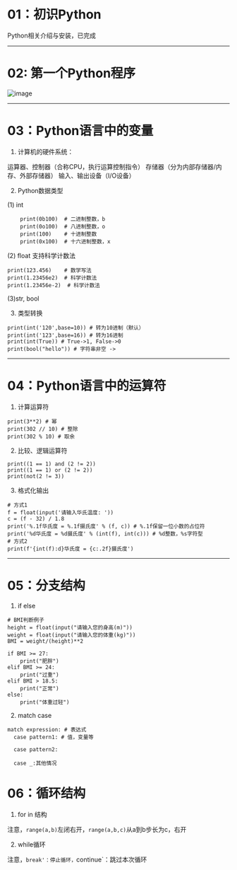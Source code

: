 # 01：初识Python
Python相关介绍与安装，已完成

---

# 02: 第一个Python程序
![image](https://github.com/user-attachments/assets/14a7ddc0-63df-4b61-a147-648129cf66a6)

---

# 03：Python语言中的变量
1. 计算机的硬件系统：
   
  运算器、控制器（合称CPU，执行运算控制指令）
  存储器（分为内部存储器/内存、外部存储器）
  输入、输出设备（I/O设备）

2. Python数据类型

  (1) int
   
```
    print(0b100)  # 二进制整数，b
    print(0o100)  # 八进制整数，o
    print(100)    # 十进制整数
    print(0x100)  # 十六进制整数，x
```
  (2) float 支持科学计数法
```
print(123.456)    # 数学写法
print(1.23456e2)  # 科学计数法
print(1.23456e-2)  # 科学计数法
```
  (3)str, bool

3. 类型转换
```
print(int('120',base=10)) # 转为10进制（默认）
print(int('123',base=16)) # 转为16进制
print(int(True)) # True->1, False->0
print(bool("hello")) # 字符串非空 -> 
```

---

# 04：Python语言中的运算符
1. 计算运算符
   
```
print(3**2) # 幂
print(302 // 10) # 整除
print(302 % 10) # 取余
```

2. 比较、逻辑运算符

```
print((1 == 1) and (2 != 2))
print((1 == 1) or (2 != 2))
print(not(2 != 3))
```

3. 格式化输出
```
# 方式1
f = float(input('请输入华氏温度: '))
c = (f - 32) / 1.8
print('%.1f华氏度 = %.1f摄氏度' % (f, c)) # %.1f保留一位小数的占位符
print('%d华氏度 = %d摄氏度' % (int(f), int(c))) # %d整数，%s字符型
# 方式2
print(f'{int(f):d}华氏度 = {c:.2f}摄氏度')
```

---

# 05：分支结构
1. if else
```
# BMI判断例子
height = float(input("请输入您的身高(m)"))
weight = float(input("请输入您的体重(kg)"))
BMI = weight/(height)**2

if BMI >= 27:
    print("肥胖")
elif BMI >= 24:
    print("过重")
elif BMI > 18.5:
    print("正常")
else:
    print("体重过轻")
```

2. match case
```
match expression: # 表达式
  case pattern1: # 值，变量等

  case pattern2:

  case _:其他情况
```

# 06：循环结构

1. for in 结构

注意，`range(a,b)`左闭右开，`range(a,b,c)`从a到b步长为c，右开

2. while循环

注意，`break'：停止循环，`continue`：跳过本次循环



   

